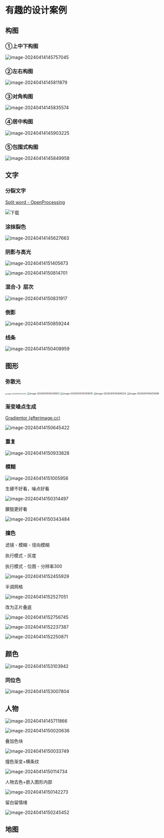 # 有趣的设计案例

## 构图

### ①上中下构图

![image-20240414145757045](https://philfan-pic.oss-cn-beijing.aliyuncs.com/img/image-20240414145757045.png)

### ②左右构图

![image-20240414145811879](https://philfan-pic.oss-cn-beijing.aliyuncs.com/img/image-20240414145811879.png)

### ③对角构图

![image-20240414145835574](https://philfan-pic.oss-cn-beijing.aliyuncs.com/img/image-20240414145835574.png)

### ④居中构图

![image-20240414145903225](https://philfan-pic.oss-cn-beijing.aliyuncs.com/img/image-20240414145903225.png)

### ⑤包围式构图

![image-20240414145849958](https://philfan-pic.oss-cn-beijing.aliyuncs.com/img/image-20240414145849958.png)

## 文字

### 分裂文字

[Split word - OpenProcessing](https://openprocessing.org/sketch/2218844)

![下载](https://philfan-pic.oss-cn-beijing.aliyuncs.com/img/%E4%B8%8B%E8%BD%BD.png)

### 涂抹裂色

![image-20240414145627663](https://philfan-pic.oss-cn-beijing.aliyuncs.com/img/image-20240414145627663.png)

### 阴影与高光

![image-20240414151405673](https://philfan-pic.oss-cn-beijing.aliyuncs.com/img/image-20240414151405673.png)

![image-20240414150814701](https://philfan-pic.oss-cn-beijing.aliyuncs.com/img/image-20240414150814701.png)

### 混合-》层次

![image-20240414150831917](https://philfan-pic.oss-cn-beijing.aliyuncs.com/img/image-20240414150831917.png)

### 倒影

![image-20240414150859244](https://philfan-pic.oss-cn-beijing.aliyuncs.com/img/image-20240414150859244.png)

### 线条

![image-20240414150408959](https://philfan-pic.oss-cn-beijing.aliyuncs.com/img/image-20240414150408959.png)

## 图形 



### 弥散光

<img src="https://philfan-pic.oss-cn-beijing.aliyuncs.com/img/image-20240414145323291.png" alt="image-20240414145323291" style="zoom:33%;" />

<img src="https://philfan-pic.oss-cn-beijing.aliyuncs.com/img/image-20240414145344933.png" alt="image-20240414145344933" style="zoom:50%;" />

<img src="https://philfan-pic.oss-cn-beijing.aliyuncs.com/img/image-20240414145355678.png" alt="image-20240414145355678" style="zoom:50%;" />

<img src="https://philfan-pic.oss-cn-beijing.aliyuncs.com/img/image-20240414145406324.png" alt="image-20240414145406324" style="zoom:50%;" />

<img src="https://philfan-pic.oss-cn-beijing.aliyuncs.com/img/image-20240414145414388.png" alt="image-20240414145414388" style="zoom:50%;" />

### 渐变噪点生成

[Gradientor (afterimage.cc)](https://gradientor.afterimage.cc/)

![image-20240414150645422](https://philfan-pic.oss-cn-beijing.aliyuncs.com/img/image-20240414150645422.png)

### 重复

![image-20240414150933828](https://philfan-pic.oss-cn-beijing.aliyuncs.com/img/image-20240414150933828.png)

### 模糊

![image-20240414151005956](https://philfan-pic.oss-cn-beijing.aliyuncs.com/img/image-20240414151005956.png)

生硬不好看，噪点好看

![image-20240414150314497](https://philfan-pic.oss-cn-beijing.aliyuncs.com/img/image-20240414150314497.png)

朦胧更好看

![image-20240414150343484](https://philfan-pic.oss-cn-beijing.aliyuncs.com/img/image-20240414150343484.png)



### 撞色

滤镜 - 模糊 - 径向模糊

执行模式 - 灰度

执行模式 - 位图 - 分辨率300 

![image-20240414152455929](https://philfan-pic.oss-cn-beijing.aliyuncs.com/img/image-20240414152455929.png)

半调网格

![image-20240414152527051](https://philfan-pic.oss-cn-beijing.aliyuncs.com/img/image-20240414152527051.png)

改为正片叠底

![image-20240414152756745](https://philfan-pic.oss-cn-beijing.aliyuncs.com/img/image-20240414152756745.png)

![image-20240414152237387](https://philfan-pic.oss-cn-beijing.aliyuncs.com/img/image-20240414152237387.png)

![image-20240414152250871](https://philfan-pic.oss-cn-beijing.aliyuncs.com/img/image-20240414152250871.png)

## 颜色

![image-20240414153103942](https://philfan-pic.oss-cn-beijing.aliyuncs.com/img/image-20240414153103942.png)

### 同位色

![image-20240414153007804](https://philfan-pic.oss-cn-beijing.aliyuncs.com/img/image-20240414153007804.png)

## 人物

![image-20240414145711866](https://philfan-pic.oss-cn-beijing.aliyuncs.com/img/image-20240414145711866.png)

![image-20240414150020636](https://philfan-pic.oss-cn-beijing.aliyuncs.com/img/image-20240414150020636.png)

叠加色块

![image-20240414150033749](https://philfan-pic.oss-cn-beijing.aliyuncs.com/img/image-20240414150033749.png)

撞色渐变+横条纹

![image-20240414150114734](https://philfan-pic.oss-cn-beijing.aliyuncs.com/img/image-20240414150114734.png)

人物去色+嵌入图形内部

![image-20240414150142273](https://philfan-pic.oss-cn-beijing.aliyuncs.com/img/image-20240414150142273.png)

留白留情绪

![image-20240414150245452](https://philfan-pic.oss-cn-beijing.aliyuncs.com/img/image-20240414150245452.png)



## 地图

